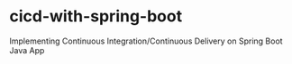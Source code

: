 # cicd-with-spring-boot
Implementing Continuous Integration/Continuous Delivery on Spring Boot Java App
